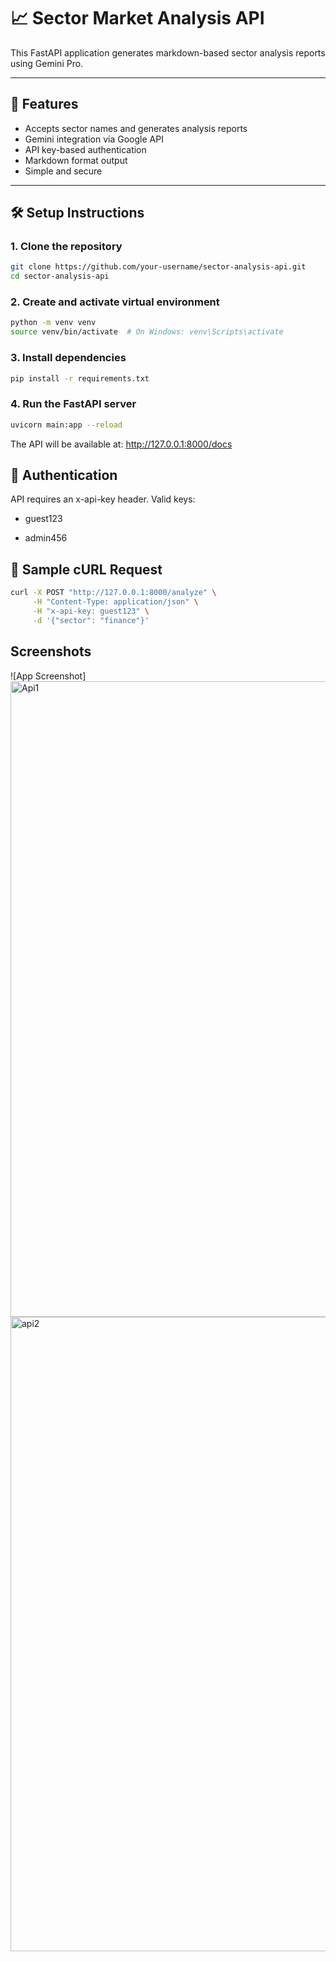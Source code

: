 # 📈 Sector Market Analysis API

This FastAPI application generates markdown-based sector analysis reports using Gemini Pro. 

---

## 🚀 Features

- Accepts sector names and generates analysis reports
- Gemini integration via Google API
- API key-based authentication
- Markdown format output
- Simple and secure

---

## 🛠️ Setup Instructions

### 1. Clone the repository
```bash
git clone https://github.com/your-username/sector-analysis-api.git
cd sector-analysis-api
```

### 2. Create and activate virtual environment
```bash
python -m venv venv
source venv/bin/activate  # On Windows: venv\Scripts\activate
```

### 3. Install dependencies
```bash
pip install -r requirements.txt
```

### 4. Run the FastAPI server
```bash
uvicorn main:app --reload
```
The API will be available at: http://127.0.0.1:8000/docs

## 🔐 Authentication
API requires an x-api-key header. Valid keys:

- guest123

- admin456

## 🧪 Sample cURL Request
```bash
curl -X POST "http://127.0.0.1:8000/analyze" \
     -H "Content-Type: application/json" \
     -H "x-api-key: guest123" \
     -d '{"sector": "finance"}'
```
## Screenshots

![App Screenshot]<img width="1915" height="1017" alt="Api1" src="https://github.com/user-attachments/assets/7e3bd740-fb8e-4584-bbfc-7238450660cc" />
<img width="1918" height="1015" alt="api2" src="https://github.com/user-attachments/assets/d5f3add4-f6fe-4cb3-a874-ad9cbe847520" />



